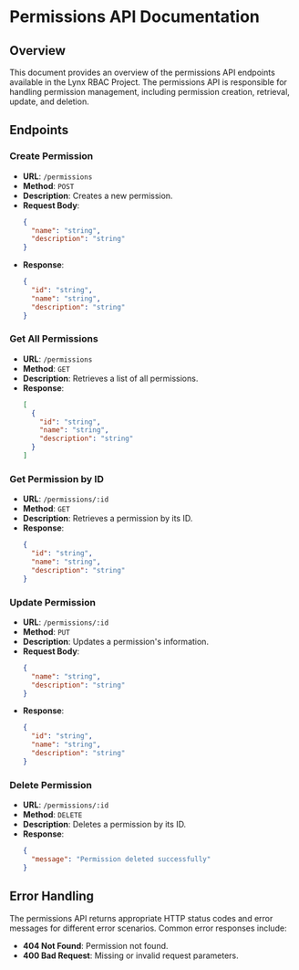 # Permissions API Documentation

## Overview

This document provides an overview of the permissions API endpoints available in the Lynx RBAC Project. The permissions API is responsible for handling permission management, including permission creation, retrieval, update, and deletion.

## Endpoints

### Create Permission

- **URL**: `/permissions`
- **Method**: `POST`
- **Description**: Creates a new permission.
- **Request Body**:
  ```json
  {
    "name": "string",
    "description": "string"
  }
  ```
- **Response**:
  ```json
  {
    "id": "string",
    "name": "string",
    "description": "string"
  }
  ```

### Get All Permissions

- **URL**: `/permissions`
- **Method**: `GET`
- **Description**: Retrieves a list of all permissions.
- **Response**:
  ```json
  [
    {
      "id": "string",
      "name": "string",
      "description": "string"
    }
  ]
  ```

### Get Permission by ID

- **URL**: `/permissions/:id`
- **Method**: `GET`
- **Description**: Retrieves a permission by its ID.
- **Response**:
  ```json
  {
    "id": "string",
    "name": "string",
    "description": "string"
  }
  ```

### Update Permission

- **URL**: `/permissions/:id`
- **Method**: `PUT`
- **Description**: Updates a permission's information.
- **Request Body**:
  ```json
  {
    "name": "string",
    "description": "string"
  }
  ```
- **Response**:
  ```json
  {
    "id": "string",
    "name": "string",
    "description": "string"
  }
  ```

### Delete Permission

- **URL**: `/permissions/:id`
- **Method**: `DELETE`
- **Description**: Deletes a permission by its ID.
- **Response**:
  ```json
  {
    "message": "Permission deleted successfully"
  }
  ```

## Error Handling

The permissions API returns appropriate HTTP status codes and error messages for different error scenarios. Common error responses include:

- **404 Not Found**: Permission not found.
- **400 Bad Request**: Missing or invalid request parameters.
